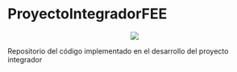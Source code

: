 # ProyectoIntegradorFEE
<p align="center">
  <img src="https://media.discordapp.net/attachments/1042936737447546920/1043592921733140490/ulima_logo.png"/>
</p>
Repositorio del código implementado en el desarrollo del proyecto integrador
